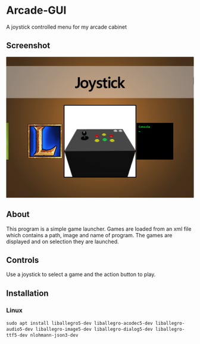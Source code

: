 # Arcade-GUI

A joystick controlled menu for my arcade cabinet

## Screenshot

![Isn't it pretty?](https://raw.githubusercontent.com/danwardvs/Arcade-GUI/master/screenshot.png)

## About

This program is a simple game launcher. Games are loaded from an xml file which contains a path, image and name of program. The games are displayed and on selection they are launched.

## Controls

Use a joystick to select a game and the action button to play.

## Installation

### Linux

```
sudo apt install liballegro5-dev liballegro-acodec5-dev liballegro-audio5-dev liballegro-image5-dev liballegro-dialog5-dev liballegro-ttf5-dev nlohmann-json3-dev
```
